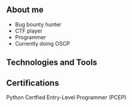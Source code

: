 

## About me
- Bug bounty hunter 
- CTF player
- Programmer
- Currently doing OSCP

## Technologies and Tools


## Certifications 
Python Certfied Entry-Level Programmer (PCEP)
